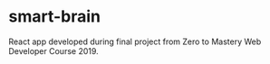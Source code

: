 # smart-brain
React app developed during final project from Zero to Mastery Web Developer Course 2019.
